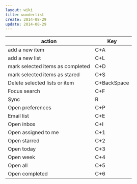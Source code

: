 ```yaml
---
layout: wiki
title: wunderlist
create: 2014-08-29
update: 2014-08-29
---
```


|         action        |  Key  |
|------------------|-------|
|add a new item  | C+A |
|add a new list     | C+L
|mark selected items as completed  |  C+D
|mark selected items as stared  |  C+S
|Delete selected lists or item  | C+BackSpace
|Focus search  |   C+F
|Sync  |  R
|Open preferences  |  C+P
|Email list  |  C+E
|Open inbox  |  C+I
|Open assigned to me  |  C+1
|Open starred  |  C+2
|Open today  |  C+3
|Open week  |  C+4
|Open all  |  C+5
|Open completed  |  C+6
